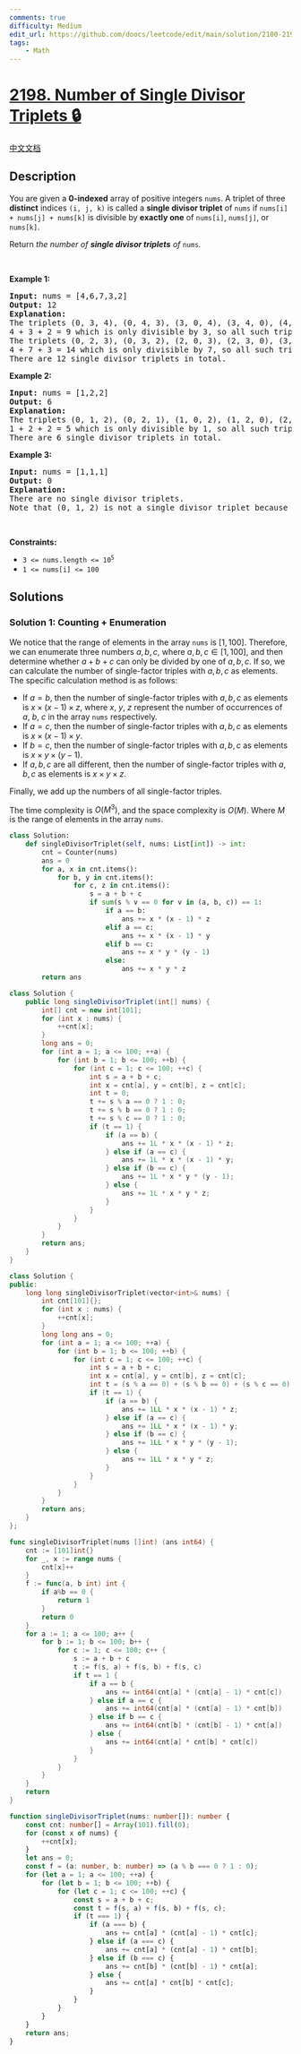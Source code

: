 ```yaml
---
comments: true
difficulty: Medium
edit_url: https://github.com/doocs/leetcode/edit/main/solution/2100-2199/2198.Number%20of%20Single%20Divisor%20Triplets/README_EN.md
tags:
    - Math
---
```


<!-- problem:start -->

# [2198. Number of Single Divisor Triplets 🔒](https://leetcode.com/problems/number-of-single-divisor-triplets)

[中文文档](/solution/2100-2199/2198.Number%20of%20Single%20Divisor%20Triplets/README.md)

## Description

<p>You are given a <strong>0-indexed</strong> array of positive integers <code>nums</code>. A triplet of three <strong>distinct</strong> indices <code>(i, j, k)</code> is called a <strong>single divisor triplet</strong> of <code>nums</code> if <code>nums[i] + nums[j] + nums[k]</code> is divisible by <strong>exactly one</strong> of <code>nums[i]</code>, <code>nums[j]</code>, or <code>nums[k]</code>.</p>
Return <em>the number of <strong>single divisor triplets</strong> of </em><code>nums</code><em>.</em>
<p>&nbsp;</p>
<p><strong class="example">Example 1:</strong></p>

<pre>
<strong>Input:</strong> nums = [4,6,7,3,2]
<strong>Output:</strong> 12
<strong>Explanation:
</strong>The triplets (0, 3, 4), (0, 4, 3), (3, 0, 4), (3, 4, 0), (4, 0, 3), and (4, 3, 0) have the values of [4, 3, 2] (or a permutation of [4, 3, 2]).
4 + 3 + 2 = 9 which is only divisible by 3, so all such triplets are single divisor triplets.
The triplets (0, 2, 3), (0, 3, 2), (2, 0, 3), (2, 3, 0), (3, 0, 2), and (3, 2, 0) have the values of [4, 7, 3] (or a permutation of [4, 7, 3]).
4 + 7 + 3 = 14 which is only divisible by 7, so all such triplets are single divisor triplets.
There are 12 single divisor triplets in total.
</pre>

<p><strong class="example">Example 2:</strong></p>

<pre>
<strong>Input:</strong> nums = [1,2,2]
<strong>Output:</strong> 6
<strong>Explanation:</strong>
The triplets (0, 1, 2), (0, 2, 1), (1, 0, 2), (1, 2, 0), (2, 0, 1), and (2, 1, 0) have the values of [1, 2, 2] (or a permutation of [1, 2, 2]).
1 + 2 + 2 = 5 which is only divisible by 1, so all such triplets are single divisor triplets.
There are 6 single divisor triplets in total.
</pre>

<p><strong class="example">Example 3:</strong></p>

<pre>
<strong>Input:</strong> nums = [1,1,1]
<strong>Output:</strong> 0
<strong>Explanation:</strong>
There are no single divisor triplets.
Note that (0, 1, 2) is not a single divisor triplet because nums[0] + nums[1] + nums[2] = 3 and 3 is divisible by nums[0], nums[1], and nums[2].
</pre>

<p>&nbsp;</p>
<p><strong>Constraints:</strong></p>

<ul>
	<li><code>3 &lt;= nums.length &lt;= 10<sup>5</sup></code></li>
	<li><code>1 &lt;= nums[i] &lt;= 100</code></li>
</ul>

## Solutions

<!-- solution:start -->

### Solution 1: Counting + Enumeration

We notice that the range of elements in the array `nums` is $[1, 100]$. Therefore, we can enumerate three numbers $a, b, c$, where $a, b, c \in [1, 100]$, and then determine whether $a + b + c$ can only be divided by one of $a, b, c$. If so, we can calculate the number of single-factor triples with $a, b, c$ as elements. The specific calculation method is as follows:

-   If $a = b$, then the number of single-factor triples with $a, b, c$ as elements is $x \times (x - 1) \times z$, where $x$, $y$, $z$ represent the number of occurrences of $a$, $b$, $c$ in the array `nums` respectively.
-   If $a = c$, then the number of single-factor triples with $a, b, c$ as elements is $x \times (x - 1) \times y$.
-   If $b = c$, then the number of single-factor triples with $a, b, c$ as elements is $x \times y \times (y - 1)$.
-   If $a, b, c$ are all different, then the number of single-factor triples with $a, b, c$ as elements is $x \times y \times z$.

Finally, we add up the numbers of all single-factor triples.

The time complexity is $O(M^3)$, and the space complexity is $O(M)$. Where $M$ is the range of elements in the array `nums`.

<!-- tabs:start -->

```python
class Solution:
    def singleDivisorTriplet(self, nums: List[int]) -> int:
        cnt = Counter(nums)
        ans = 0
        for a, x in cnt.items():
            for b, y in cnt.items():
                for c, z in cnt.items():
                    s = a + b + c
                    if sum(s % v == 0 for v in (a, b, c)) == 1:
                        if a == b:
                            ans += x * (x - 1) * z
                        elif a == c:
                            ans += x * (x - 1) * y
                        elif b == c:
                            ans += x * y * (y - 1)
                        else:
                            ans += x * y * z
        return ans
```

```java
class Solution {
    public long singleDivisorTriplet(int[] nums) {
        int[] cnt = new int[101];
        for (int x : nums) {
            ++cnt[x];
        }
        long ans = 0;
        for (int a = 1; a <= 100; ++a) {
            for (int b = 1; b <= 100; ++b) {
                for (int c = 1; c <= 100; ++c) {
                    int s = a + b + c;
                    int x = cnt[a], y = cnt[b], z = cnt[c];
                    int t = 0;
                    t += s % a == 0 ? 1 : 0;
                    t += s % b == 0 ? 1 : 0;
                    t += s % c == 0 ? 1 : 0;
                    if (t == 1) {
                        if (a == b) {
                            ans += 1L * x * (x - 1) * z;
                        } else if (a == c) {
                            ans += 1L * x * (x - 1) * y;
                        } else if (b == c) {
                            ans += 1L * x * y * (y - 1);
                        } else {
                            ans += 1L * x * y * z;
                        }
                    }
                }
            }
        }
        return ans;
    }
}
```

```cpp
class Solution {
public:
    long long singleDivisorTriplet(vector<int>& nums) {
        int cnt[101]{};
        for (int x : nums) {
            ++cnt[x];
        }
        long long ans = 0;
        for (int a = 1; a <= 100; ++a) {
            for (int b = 1; b <= 100; ++b) {
                for (int c = 1; c <= 100; ++c) {
                    int s = a + b + c;
                    int x = cnt[a], y = cnt[b], z = cnt[c];
                    int t = (s % a == 0) + (s % b == 0) + (s % c == 0);
                    if (t == 1) {
                        if (a == b) {
                            ans += 1LL * x * (x - 1) * z;
                        } else if (a == c) {
                            ans += 1LL * x * (x - 1) * y;
                        } else if (b == c) {
                            ans += 1LL * x * y * (y - 1);
                        } else {
                            ans += 1LL * x * y * z;
                        }
                    }
                }
            }
        }
        return ans;
    }
};
```

```go
func singleDivisorTriplet(nums []int) (ans int64) {
	cnt := [101]int{}
	for _, x := range nums {
		cnt[x]++
	}
	f := func(a, b int) int {
		if a%b == 0 {
			return 1
		}
		return 0
	}
	for a := 1; a <= 100; a++ {
		for b := 1; b <= 100; b++ {
			for c := 1; c <= 100; c++ {
				s := a + b + c
				t := f(s, a) + f(s, b) + f(s, c)
				if t == 1 {
					if a == b {
						ans += int64(cnt[a] * (cnt[a] - 1) * cnt[c])
					} else if a == c {
						ans += int64(cnt[a] * (cnt[a] - 1) * cnt[b])
					} else if b == c {
						ans += int64(cnt[b] * (cnt[b] - 1) * cnt[a])
					} else {
						ans += int64(cnt[a] * cnt[b] * cnt[c])
					}
				}
			}
		}
	}
	return
}
```

```ts
function singleDivisorTriplet(nums: number[]): number {
    const cnt: number[] = Array(101).fill(0);
    for (const x of nums) {
        ++cnt[x];
    }
    let ans = 0;
    const f = (a: number, b: number) => (a % b === 0 ? 1 : 0);
    for (let a = 1; a <= 100; ++a) {
        for (let b = 1; b <= 100; ++b) {
            for (let c = 1; c <= 100; ++c) {
                const s = a + b + c;
                const t = f(s, a) + f(s, b) + f(s, c);
                if (t === 1) {
                    if (a === b) {
                        ans += cnt[a] * (cnt[a] - 1) * cnt[c];
                    } else if (a === c) {
                        ans += cnt[a] * (cnt[a] - 1) * cnt[b];
                    } else if (b === c) {
                        ans += cnt[b] * (cnt[b] - 1) * cnt[a];
                    } else {
                        ans += cnt[a] * cnt[b] * cnt[c];
                    }
                }
            }
        }
    }
    return ans;
}
```

<!-- tabs:end -->

<!-- solution:end -->

<!-- problem:end -->

